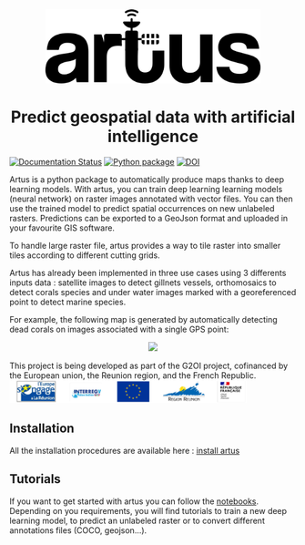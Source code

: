 <div align="center">

<img src="docs/logo_artus.png" height="130px">

# Predict geospatial data with artificial intelligence

</div>

[![Documentation Status](https://readthedocs.org/projects/artus/badge/?version=latest)](https://artus.readthedocs.io/en/latest/?badge=latest)
[![Python package](https://github.com/6tronl/artus/actions/workflows/main.yml/badge.svg)](https://github.com/6tronl/artus/actions/workflows/main.yml)
[![DOI](https://zenodo.org/badge/DOI/10.5281/zenodo.7852855.svg)](https://doi.org/10.5281/zenodo.7852855)

Artus is a python package to automatically produce maps thanks to deep learning models. With artus, you can train deep learning learning models (neural network)
on raster images annotated with vector files. You can then use the trained model to predict spatial occurrences on new unlabeled rasters. Predictions can be exported
to a GeoJson format and uploaded in your favourite GIS software.

To handle large raster file, artus provides a way to tile raster into smaller tiles according to different cutting grids.

Artus has already been implemented in three use cases using 3 differents inputs data : satellite images to detect gillnets vessels, orthomosaics to detect corals
species and under water images marked with a georeferenced point to detect marine species.

For example, the following map is generated by automatically detecting dead corals on images associated with a single GPS point:
<div align="center">
<img src="docs/heatmap_study_area.png" height="500px">
</div>

This project is being developed as part of the G2OI project, cofinanced by the European union, the Reunion region, and the French Republic.
<img src="docs/logos_partenaires.png" height="40px">

## Installation

All the installation procedures are available here : [install artus](https://artus.readthedocs.io/en/latest/)

## Tutorials

If you want to get started with artus you can follow the [notebooks](https://github.com/6tronl/artus-examples). Depending on you requirements, you will find tutorials to train
a new deep learning model, to predict an unlabeled raster or to convert different annotations files (COCO, geojson...).




